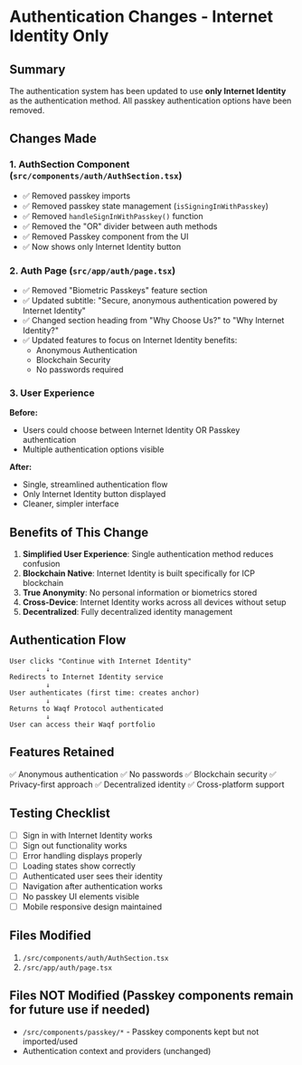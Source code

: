 # Authentication Changes - Internet Identity Only

## Summary
The authentication system has been updated to use **only Internet Identity** as the authentication method. All passkey authentication options have been removed.

## Changes Made

### 1. AuthSection Component (`src/components/auth/AuthSection.tsx`)
- ✅ Removed passkey imports
- ✅ Removed passkey state management (`isSigningInWithPasskey`)
- ✅ Removed `handleSignInWithPasskey()` function
- ✅ Removed the "OR" divider between auth methods
- ✅ Removed Passkey component from the UI
- ✅ Now shows only Internet Identity button

### 2. Auth Page (`src/app/auth/page.tsx`)
- ✅ Removed "Biometric Passkeys" feature section
- ✅ Updated subtitle: "Secure, anonymous authentication powered by Internet Identity"
- ✅ Changed section heading from "Why Choose Us?" to "Why Internet Identity?"
- ✅ Updated features to focus on Internet Identity benefits:
  - Anonymous Authentication
  - Blockchain Security
  - No passwords required

### 3. User Experience
**Before:**
- Users could choose between Internet Identity OR Passkey authentication
- Multiple authentication options visible

**After:**
- Single, streamlined authentication flow
- Only Internet Identity button displayed
- Cleaner, simpler interface

## Benefits of This Change

1. **Simplified User Experience**: Single authentication method reduces confusion
2. **Blockchain Native**: Internet Identity is built specifically for ICP blockchain
3. **True Anonymity**: No personal information or biometrics stored
4. **Cross-Device**: Internet Identity works across all devices without setup
5. **Decentralized**: Fully decentralized identity management

## Authentication Flow

```
User clicks "Continue with Internet Identity"
         ↓
Redirects to Internet Identity service
         ↓
User authenticates (first time: creates anchor)
         ↓
Returns to Waqf Protocol authenticated
         ↓
User can access their Waqf portfolio
```

## Features Retained

✅ Anonymous authentication
✅ No passwords
✅ Blockchain security
✅ Privacy-first approach
✅ Decentralized identity
✅ Cross-platform support

## Testing Checklist

- [ ] Sign in with Internet Identity works
- [ ] Sign out functionality works
- [ ] Error handling displays properly
- [ ] Loading states show correctly
- [ ] Authenticated user sees their identity
- [ ] Navigation after authentication works
- [ ] No passkey UI elements visible
- [ ] Mobile responsive design maintained

## Files Modified

1. `/src/components/auth/AuthSection.tsx`
2. `/src/app/auth/page.tsx`

## Files NOT Modified (Passkey components remain for future use if needed)

- `/src/components/passkey/*` - Passkey components kept but not imported/used
- Authentication context and providers (unchanged)
